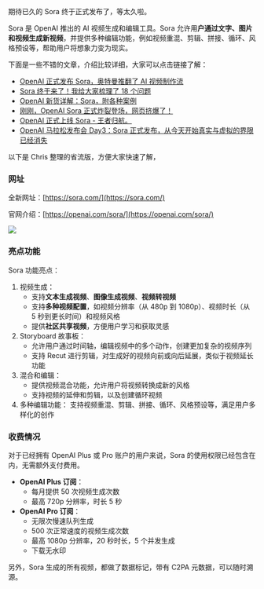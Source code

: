 期待已久的 Sora 终于正式发布了，等太久啦。

Sora 是 OpenAI 推出的 AI 视频生成和编辑工具。Sora 允许用**户通过文字、图片和视频生成新视频**，并提供多种编辑功能，例如视频重混、剪辑、拼接、循环、风格预设等，帮助用户将想象力变为现实。

下面是一些不错的文章，介绍比较详细，大家可以点击链接了解：

- [OpenAI 正式发布 Sora，奥特曼推翻了 AI 视频制作流](https://mp.weixin.qq.com/s/a2Zc8D8N4g2lgF7o85DTnA)
- [Sora 终于来了！我给大家梳理了 18 个问题](https://mp.weixin.qq.com/s/POpa2_ezGKd_juMZ4eDhjQ)
- [OpenAI 新货详解：Sora，附各种案例](https://mp.weixin.qq.com/s/CR7dLLWN2XmTNHuxEKm66A)
- [刚刚，OpenAI Sora 正式炸裂登场，网页挤爆了！](https://mp.weixin.qq.com/s/_cm8Sw50XF0P2JtHGDAKKA)
- [OpenAI 正式上线 Sora - 王者归航。](https://mp.weixin.qq.com/s/ziJJ4lIf4Irbs1DO68N_gA)
- [OpenAI 马拉松发布会 Day3：Sora 正式发布，从今天开始真实与虚拟的界限已经消失](https://mp.weixin.qq.com/s/WTtqaqO7MSTkquI3sulCsw)

以下是 Chris 整理的省流版，方便大家快速了解，

### 网址

全新网址：[https://sora.com/](https://sora.com/)

官网介绍：[https://openai.com/sora/](https://openai.com/sora/)

![](https://cdn.nlark.com/yuque/0/2024/png/186051/1733792082862-589aae69-21d4-49d2-839c-410b19922e37.png)

### 亮点功能

Sora 功能亮点：

1. 视频生成：
   - 支持**文本生成视频**、**图像生成视频**、**视频转视频**
   - 支持**多种视频配置**，如视频分辨率（从 480p 到 1080p）、视频时长（从 5 秒到更长时间）和视频风格
   - 提供**社区共享视频**，方便用户学习和获取灵感
2. Storyboard 故事板：
   - 允许用户通过时间轴，编辑视频中的多个动作，创建更加复杂的视频序列
   - 支持 Recut 进行剪辑，对生成好的视频向前或向后延展，类似于视频延长功能
3. 混合和编辑：
   - 提供视频混合功能，允许用户将视频转换成新的风格
   - 支持视频的延伸和剪辑，以及创建循环视频
4. 多种编辑功能： 支持视频重混、剪辑、拼接、循环、风格预设等，满足用户多样化的创作

### 收费情况

对于已经拥有 OpenAI Plus 或 Pro 账户的用户来说，Sora 的使用权限已经包含在内，无需额外支付费用。

- **OpenAI Plus 订阅**：
  - 每月提供 50 次视频生成次数
  - 最高 720p 分辨率，时长 5 秒
- **OpenAI Pro 订阅**：
  - 无限次慢速队列生成
  - 500 次正常速度的视频生成次数
  - 最高 1080p 分辨率，20 秒时长，5 个并发生成
  - 下载无水印

另外，Sora 生成的所有视频，都做了数据标记，带有 C2PA 元数据，可以随时溯源。
